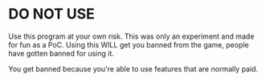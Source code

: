 # DO NOT USE
Use this program at your own risk. This was only an experiment and made for fun as a PoC.
Using this WILL get you banned from the game, people have gotten banned for using it.

You get banned because you're able to use features that are normally paid.


